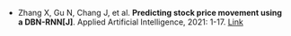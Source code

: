 * Zhang X, Gu N, Chang J, et al. <b>Predicting stock price movement using a DBN-RNN[J]</b>. Applied Artificial Intelligence, 2021: 1-17. [Link](https://www.tandfonline.com/doi/abs/10.1080/08839514.2021.1942520)
